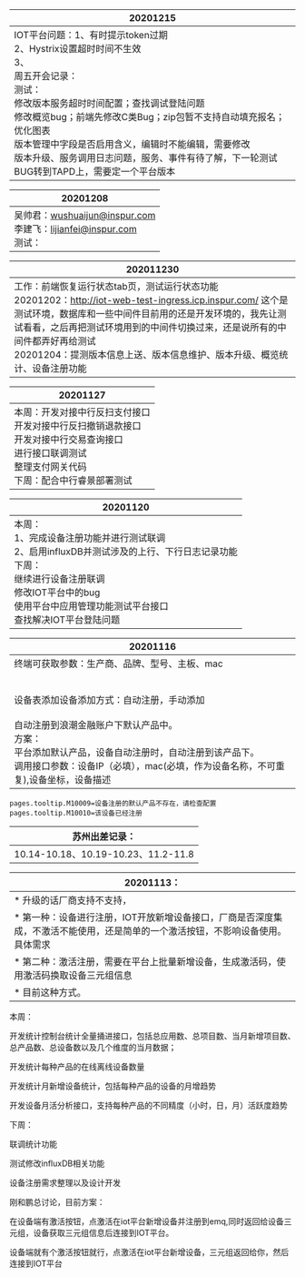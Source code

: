 |20201215|
|---|
|IOT平台问题：1、有时提示token过期<br />2、Hystrix设置超时时间不生效<br />3、<br />周五开会记录：<br />测试：<br />修改版本服务超时时间配置；查找调试登陆问题<br />修改概览bug；前端先修改C类Bug；zip包暂不支持自动填充报名；优化图表<br />版本管理中字段是否启用含义，编辑时不能编辑，需要修改<br />版本升级、服务调用日志问题，服务、事件有待了解，下一轮测试<br />BUG转到TAPD上，需要定一个平台版本<br />|

|20201208|
|---|
|吴帅君：wushuaijun@inspur.com<br />李建飞：lijianfei@inspur.com<br />测试：|


|202011230|
|---|
|工作：前端恢复运行状态tab页，测试运行状态功能<br />20201202：http://iot-web-test-ingress.icp.inspur.com/ 这个是测试环境，数据库和一些中间件目前用的还是开发环境的，我先让测试看看，之后再把测试环境用到的中间件切换过来，还是说所有的中间件都弄好再给测试<br />20201204：提测版本信息上送、版本信息维护、版本升级、概览统计、设备注册功能|


|20201127|
|---|
|本周：开发对接中行反扫支付接口<br />开发对接中行反扫撤销退款接口<br />开发对接中行交易查询接口<br />进行接口联调测试<br />整理支付网关代码<br />下周：配合中行睿景部署测试|


|20201120|
|---|
|本周：<br />1、完成设备注册功能并进行测试联调<br />2、启用influxDB并测试涉及的上行、下行日志记录功能<br />下周：<br />继续进行设备注册联调<br />修改IOT平台中的bug<br />使用平台中应用管理功能测试平台接口<br />查找解决IOT平台登陆问题|

| 20201116 |
|--- |
| 终端可获取参数：生产商、品牌、型号、主板、mac<br /><br /><br />设备表添加设备添加方式：自动注册，手动添加<br /><br />自动注册到浪潮金融账户下默认产品中。<br />方案：<br />平台添加默认产品，设备自动注册时，自动注册到该产品下。<br />调用接口参数：设备IP（必填），mac(必填，作为设备名称，不可重复),设备坐标，设备描述 |



```
pages.tooltip.M10009=设备注册的默认产品不存在，请检查配置
pages.tooltip.M10010=该设备已经注册
```



| 苏州出差记录： |
| --- |
|10.14-10.18、10.19-10.23、11.2-11.8|

|20201113：|
|---|
|* 升级的话厂商支持不支持，|
|* 第一种：设备进行注册，IOT开放新增设备接口，厂商是否深度集成，不激活不能使用，还是简单的一个激活按钮，不影响设备使用。具体需求 |
|* 第二种：激活注册，需要在平台上批量新增设备，生成激活码，使用激活码换取设备三元组信息|
|* 目前这种方式。|



本周：

开发统计控制台统计全量捅进接口，包括总应用数、总项目数、当月新增项目数、总产品数、总设备数以及几个维度的当月数据；

开发统计每种产品的在线离线设备数量

开发统计月新增设备统计，包括每种产品的设备的月增趋势

开发设备月活分析接口，支持每种产品的不同精度（小时，日，月）活跃度趋势

下周：

联调统计功能

测试修改influxDB相关功能

设备注册需求整理以及设计开发



刚和鹏总讨论，目前方案：

在设备端有激活按钮，点激活在iot平台新增设备并注册到emq,同时返回给设备三元组，设备获取三元组信息后连接到IOT平台。

设备端就有个激活按钮就行，点激活在iot平台新增设备，三元组返回给你，然后连接到IOT平台



